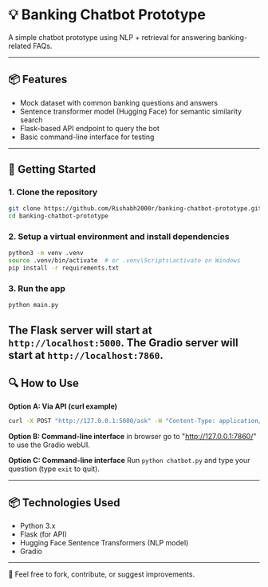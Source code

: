 # 💡 Banking Chatbot Prototype  

A simple chatbot prototype using NLP + retrieval for answering banking-related FAQs.  

---

## 📦 Features
- Mock dataset with common banking questions and answers  
- Sentence transformer model (Hugging Face) for semantic similarity search  
- Flask-based API endpoint to query the bot  
- Basic command-line interface for testing  

---

## 🚀 Getting Started

### 1. Clone the repository
```bash
git clone https://github.com/Rishabh2000r/banking-chatbot-prototype.git
cd banking-chatbot-prototype
```

### 2. Setup a virtual environment and install dependencies
```bash
python3 -m venv .venv
source .venv/bin/activate  # or .venv\Scripts\activate on Windows
pip install -r requirements.txt
```

### 3. Run the app
```bash
python main.py
```

The Flask server will start at `http://localhost:5000`.
The Gradio server will start at `http://localhost:7860`.
---

## 🔍 How to Use

**Option A: Via API (curl example)**
```bash
curl -X POST "http://127.0.0.1:5000/ask" -H "Content-Type: application/json" -d '{"query": "How do I open an account?"}'
```
**Option B: Command-line interface**
in browser go to "http://127.0.0.1:7860/" to use the Gradio webUI.

**Option C: Command-line interface**
Run `python chatbot.py` and type your question (type `exit` to quit).

---

## 📦 Technologies Used
- Python 3.x  
- Flask (for API)  
- Hugging Face Sentence Transformers (NLP model)  
- Gradio

---

💬 Feel free to fork, contribute, or suggest improvements.